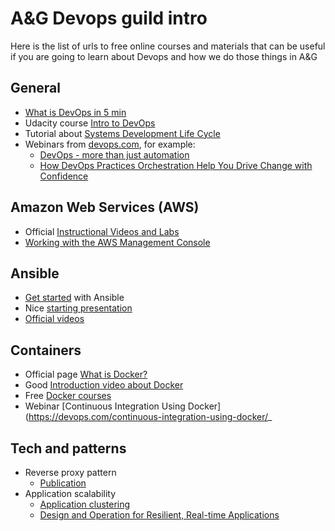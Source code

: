 # A&G Devops guild intro

Here is the list of urls to free online courses and materials that can be useful if you are going to learn about Devops and how we do those things in A&G

## General 
- [What is DevOps in 5 min](http://www.jedi.be/blog/2010/02/12/what-is-this-devops-thing-anyway/)
- Udacity course [Intro to DevOps](https://www.udacity.com/course/intro-to-devops--ud611)
- Tutorial about [Systems Development Life Cycle](https://www.tutorialspoint.com/sdlc/index.htm)
- Webinars from [devops.com](https://devops.com/past-webinars/), for example:
  - [DevOps - more than just automation](https://devops.com/webinar-devops-more-than-just-automation/)
  - [How DevOps Practices Orchestration Help You Drive Change with Confidence](https://devops.com/15060/)

## Amazon Web Services (AWS)
- Official [Instructional Videos and Labs](https://aws.amazon.com/training/intro_series/)
- [Working with the AWS Management Console](http://docs.aws.amazon.com/awsconsolehelpdocs/latest/gsg/getting-started.html)

## Ansible 
- [Get started](https://www.ansible.com/get-started) with Ansible 
- Nice [starting presentation](https://www.youtube.com/watch?v=iVWmbStE1MM) 
- [Official videos](https://www.ansible.com/videos)

## Containers
- Official page [What is Docker?](https://www.docker.com/what-docker)
- Good [Introduction video about Docker](https://www.youtube.com/watch?v=Q5POuMHxW-0)
- Free [Docker courses](https://training.docker.com/)
- Webinar [Continuous Integration Using Docker](https://devops.com/continuous-integration-using-docker/_

## Tech and patterns
- Reverse proxy pattern
  - [Publication](https://www.researchgate.net/publication/221034753_Reverse_Proxy_Patterns)
- Application scalability
  - [Application clustering](https://dzone.com/articles/application-clustering)
  - [Design and Operation for Resilient, Real-time Applications](https://devops.com/saas-design-operation-resilient-real-time-applications/)
